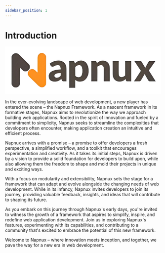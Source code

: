 ```yaml
---
sidebar_position: 1
---
```


# Introduction

![Example banner](./napnux.png)




In the ever-evolving landscape of web development, a new player has entered the scene – the Napnux Framework. As a nascent framework in its formative stages, Napnux aims to revolutionize the way we approach building web applications. Rooted in the spirit of innovation and fueled by a commitment to simplicity, Napnux seeks to streamline the complexities that developers often encounter, making application creation an intuitive and efficient process.

Napnux arrives with a promise – a promise to offer developers a fresh perspective, a simplified workflow, and a toolkit that encourages experimentation and creativity. As it takes its initial steps, Napnux is driven by a vision to provide a solid foundation for developers to build upon, while also allowing them the freedom to shape and mold their projects in unique and exciting ways.

With a focus on modularity and extensibility, Napnux sets the stage for a framework that can adapt and evolve alongside the changing needs of web development. While in its infancy, Napnux invites developers to join its journey, providing valuable feedback, insights, and ideas that will contribute to shaping its future.

As you embark on this journey through Napnux's early days, you're invited to witness the growth of a framework that aspires to simplify, inspire, and redefine web application development. Join us in exploring Napnux's features, experimenting with its capabilities, and contributing to a community that's excited to embrace the potential of this new framework.

Welcome to Napnux – where innovation meets inception, and together, we pave the way for a new era in web development.

